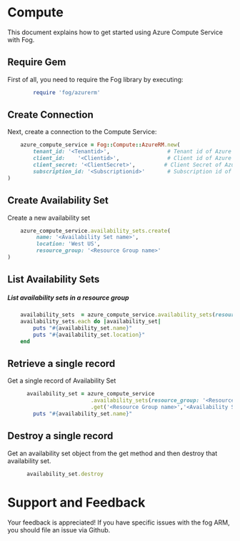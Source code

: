 # Compute

This document explains how to get started using Azure Compute Service with Fog.

## Require Gem 

First of all, you need to require the Fog library by executing:

```ruby
        require 'fog/azurerm'
```

## Create Connection

Next, create a connection to the Compute Service:

```ruby
    azure_compute_service = Fog::Compute::AzureRM.new(
        tenant_id: '<Tenantid>',                  # Tenant id of Azure Active Directory Application
        client_id:    '<Clientid>',               # Client id of Azure Active Directory Application
        client_secret: '<ClientSecret>',         # Client Secret of Azure Active Directory Application
        subscription_id: '<Subscriptionid>'       # Subscription id of an Azure Account
)
```
## Create Availability Set

Create a new availability set

```ruby
    azure_compute_service.availability_sets.create(
         name: '<Availability Set name>',
         location: 'West US',
         resource_group: '<Resource Group name>'
)
```
## List Availability Sets 

##### List availability sets in a resource group

```ruby
    availability_sets  = azure_compute_service.availability_sets(resource_group: '<Resource Group name>')
    availability_sets.each do |availability_set|
        puts "#{availability_set.name}"
        puts "#{availability_set.location}"
    end
```

## Retrieve a single record

Get a single record of Availability Set

```ruby
      availability_set = azure_compute_service
                          .availability_sets(resource_group: '<Resource Group name>')
                          .get('<Resource Group name>','<Availability Set name>')
        puts "#{availability_set.name}"
```

## Destroy a single record

Get an availability set object from the get method and then destroy that availability set.

```ruby
      availability_set.destroy
```

# Support and Feedback
Your feedback is appreciated! If you have specific issues with the fog ARM, you should file an issue via Github.




